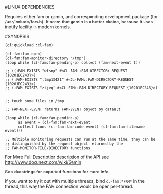 
#LINUX DEPENDENCIES

  Requires either fam or gamin, and corresponding development package
  (for /usr/include/fam.h). It seem that gamin is a better choice,
  because it uses inotify facility in modern kernels. 

#SYNOPSIS

```common-lisp
(ql:quickload :cl-fam)

(cl-fam:fam-open)
(cl-fam:fam-monitor-directory "/tmp")
(loop while (cl-fam:fam-pending-p) collect (fam-next-event t))

;; ((:FAM-EXISTS "wfsnp" #<CL-FAM::FAM-DIRECTORY-REQUEST {10201EC243}>)
;; (:FAM-EXISTS ".tmp18421" #<CL-FAM::FAM-DIRECTORY-REQUEST {10201EC243}>)
;; (:FAM-EXISTS "ztjvq" #<CL-FAM::FAM-DIRECTORY-REQUEST {10201EC243}>)


;; touch some files in /tmp

;; FAM-NEXT-EVENT returns FAM-EVENT object by default

(loop while (cl-fam:fam-pending-p)
      as event = (cl-fam:fam-next-event)
      collect (cons (cl-fam:fam-code event) (cl-fam:fam-filename event)))

;; Multiple monitoring requests can run at the same time, they can be
;; distinguished by the request object returned by the
;; FAM-MONITOR-FILE/DIRECTORY functions
```

For More Full Description description of the API see http://www.docunext.com/wiki/Gamin

See docstrings for exported functions for more info.

If you want to try it out with multiple threads, bind `cl-fam:*FAM*`
in the thread, this way the FAM connection would be open per-thread.
  

